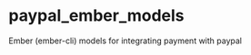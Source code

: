 paypal_ember_models
===================

Ember (ember-cli) models for integrating payment with paypal
